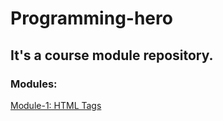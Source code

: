 # Programming-hero
## It's a course module repository.

### Modules:
[Module-1: HTML Tags](https://suny-webdevs.github.io/programming-hero/Module-1/index.html)
